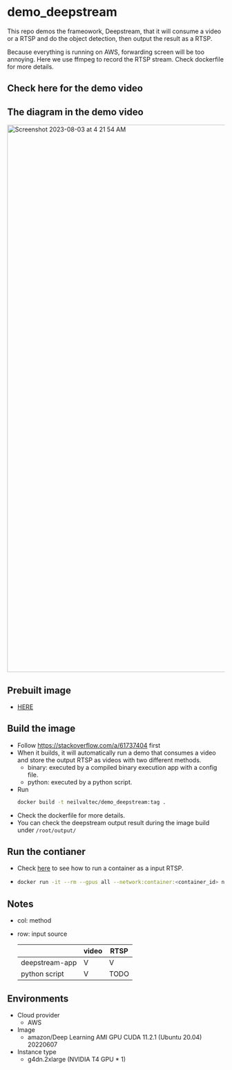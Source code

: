# demo_deepstream
This repo demos the frameowork, Deepstream, that it will consume a video or a RTSP and do the object detection, then output the result as a RTSP.

Because everything is running on AWS, forwarding screen will be too annoying. Here we use ffmpeg to record the RTSP stream. Check dockerfile for more details.

## Check here for the demo video

## The diagram in the demo video
<img width="1266" alt="Screenshot 2023-08-03 at 4 21 54 AM" src="https://github.com/neilvaltec/demo_deepstream/assets/133841195/c7387564-046b-4b4c-826a-346e498b9fe5">


## Prebuilt image
- [HERE](https://hub.docker.com/repository/docker/neilvaltec/demo_deepstream)
## Build the image
- Follow https://stackoverflow.com/a/61737404 first
- When it builds, it will automatically run a demo that consumes a video and store the output RTSP as videos with two different methods.
  - binary: executed by a compiled binary execution app with a config file.
  - python: executed by a python script.
- Run
  ```bash
  docker build -t neilvaltec/demo_deepstream:tag .
  ```
- Check the dockerfile for more details.
- You can check the deepstream output result during the image build under `/root/output/`

## Run the contianer 
- Check [here](https://github.com/Valteq/starship/issues/6#issuecomment-1635487547) to see how to run a container as a input RTSP. 
- ```bash
  docker run -it --rm --gpus all --network:container:<container_id> neilvaltec/demo_deepstream:tag bash
  ```
## Notes
- col: method
- row: input source

  ||video|RTSP|
  |---|---|---|
  |deepstream-app|V|V|
  |python script|V|TODO|


## Environments
- Cloud provider
    - AWS
- Image
    - amazon/Deep Learning AMI GPU CUDA 11.2.1 (Ubuntu 20.04) 20220607
- Instance type
    - g4dn.2xlarge (NVIDIA T4 GPU * 1)
